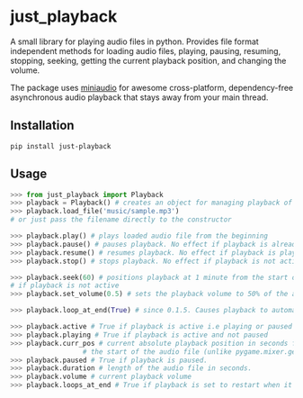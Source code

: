 
just_playback
=========
A small library for playing audio files in python. Provides file format independent methods for loading audio files, playing, pausing, resuming, stopping, seeking, getting the current playback position, and changing the volume.

The package uses [miniaudio](https://github.com/mackron/miniaudio) for awesome cross-platform, dependency-free asynchronous audio playback that stays away from your main thread.

Installation
-------------
	pip install just-playback

Usage
-------------
``` python
>>> from just_playback import Playback
>>> playback = Playback() # creates an object for managing playback of a single audio file
>>> playback.load_file('music/sample.mp3')
# or just pass the filename directly to the constructor

>>> playback.play() # plays loaded audio file from the beginning
>>> playback.pause() # pauses playback. No effect if playback is already paused
>>> playback.resume() # resumes playback. No effect if playback is playing
>>> playback.stop() # stops playback. No effect if playback is not active

>>> playback.seek(60) # positions playback at 1 minute from the start of the audio file. No effect
# if playback is not active
>>> playback.set_volume(0.5) # sets the playback volume to 50% of the audio file's original value

>>> playback.loop_at_end(True) # since 0.1.5. Causes playback to automatically restart when it completes.

>>> playback.active # True if playback is active i.e playing or paused
>>> playback.playing # True if playback is active and not paused
>>> playback.curr_pos # current absolute playback position in seconds from 
				  #	the start of the audio file (unlike pygame.mixer.get_pos). 
>>> playback.paused # True if playback is paused.
>>> playback.duration # length of the audio file in seconds. 
>>> playback.volume # current playback volume
>>> playback.loops_at_end # True if playback is set to restart when it completes.
```
